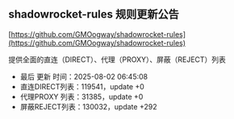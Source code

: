 ## shadowrocket-rules 规则更新公告

[https://github.com/GMOogway/shadowrocket-rules](https://github.com/GMOogway/shadowrocket-rules)

提供全面的直连（DIRECT）、代理（PROXY）、屏蔽（REJECT）列表
- 最后 更新 时间：2025-08-02 06:45:08
- 直连DIRECT列表：119541，update +0
- 代理PROXY 列表：31385，update +0
- 屏蔽REJECT列表：130032，update +292